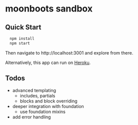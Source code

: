 moonboots sandbox
=================

## Quick Start

```bash
  npm install
  npm start
```

Then navigate to http://localhost:3001 and explore from there.

Alternatively, this app can run on [Heroku](https://devcenter.heroku.com/articles/getting-started-with-nodejs#deploy-your-application-to-heroku).

## Todos

* advanced templating
    * includes, partials
    * blocks and block overriding
* deeper integration with foundation
    * use foundation mixins
* add error handling
